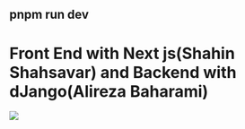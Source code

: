 ## pnpm run dev 
# Front End with Next js(Shahin Shahsavar) and Backend with dJango(Alireza Baharami) 
<img src="https://github.com/user-attachments/assets/02ad12c8-5063-40bb-be6e-b6372c6705b1" />
